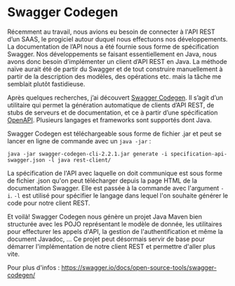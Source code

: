 # Swagger Codegen

Récemment au travail, nous avions eu besoin de connecter à l'API REST d’un SAAS, le progiciel autour duquel nous effectuons nos développements. La documentation de l’API nous a été fournie sous forme de spécification Swagger. Nos développements se faisant essentiellement en Java, nous avons donc besoin d’implémenter un client d’API REST en Java. La méthode naïve aurait été de partir du Swagger et de tout construire manuellement à partir de la description des modèles, des opérations etc. mais la tâche me semblait plutôt fastidieuse.

Après quelques recherches, j’ai découvert [Swagger Codegen](https://swagger.io/docs/open-source-tools/swagger-codegen/). Il s’agit d’un utilitaire qui permet la génération automatique de clients d’API REST, de stubs de serveurs et de documentation, et ce à partir d’une spécification [OpenAPI](https://github.com/OAI/OpenAPI-Specification). Plusieurs langages et frameworks sont supportés dont Java.

Swagger Codegen est téléchargeable sous forme de fichier .jar et peut se lancer en ligne de commande avec un `java -jar` : 

```
java -jar swagger-codegen-cli-2.2.1.jar generate -i specification-api-swagger.json -l java rest-client/
```

La spécification de l'API avec laquelle on doit communique est sous forme de fichier .json qu'on peut télécharger depuis la page HTML de la documentation Swagger. Elle est passée à la commande avec l'argument `-i`. `-l` est utilisé pour spécifier le langage dans lequel l'on souhaite générer le code pour notre client REST.

Et voilà! Swagger Codegen nous génère un projet Java Maven bien structurée avec les POJO représentant le modèle de donnée, les utilitaires pour effecturer les appels d'API, la gestion de l'authentification et même la document Javadoc, ... Ce projet peut désormais servir de base pour démarrer l'implémentation de notre client REST et permettre d'aller plus vite.

Pour plus d'infos : https://swagger.io/docs/open-source-tools/swagger-codegen/